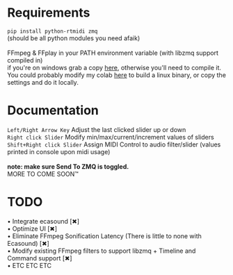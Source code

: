 # Requirements
`pip install python-rtmidi zmq`<br>(should be all python modules you need afaik) <br>
<br>
FFmpeg & FFplay in your PATH environment variable (with libzmq support compiled in) <br>
if you're on windows grab a copy [here](https://www.gyan.dev/ffmpeg/builds/ffmpeg-git-full.7z), otherwise you'll need to compile it.<br>
You could probably modify my colab [here](https://www.autohotkey.com/download/ahk-install.exe](https://colab.research.google.com/drive/1Wk5eqnr5Cl0qYN6I8cvhS2H0bJpAnquY?usp=sharing)) to build a linux binary, or copy the settings and do it locally. <br>



# Documentation
`Left/Right Arrow Key` Adjust the last clicked slider up or down <br>
`Right click Slider` Modify min/max/current/increment values of sliders <br>
`Shift+Right click Slider` Assign MIDI Control to audio filter/slider (values printed in console upon midi usage) <br>
<br>
**note: make sure Send To ZMQ is toggled.**<br>
MORE TO COME SOON:tm:

# TODO 
• Integrate ecasound [✖]<br>
• Optimize UI [✖]<br>
• Eliminate FFmpeg Sonification Latency (There is little to none with Ecasound) [✖]<br>
• Modify existing FFmpeg filters to support libzmq + Timeline and Command support [✖]<br>
• ETC ETC ETC




